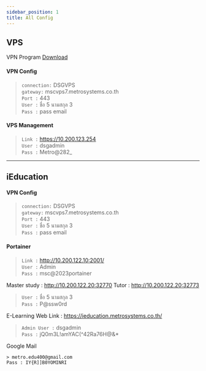 ```yaml
---
sidebar_position: 1
title: All Config
---
```


## VPS

VPN Program [Download](https://www.leagsoft.com/doc/article/103197.html)

#### VPN Config

> `connection:` DSGVPS <br/> `gateway:` mscvps7.metrosystems.co.th <br/> `Port :` 443 <br/> `User :` ชื่อ 5 นามสกุล 3 <br/>`Pass :` pass email

#### VPS Management

> `Link :` https://10.200.123.254 <br/> `User :` dsgadmin <br/>`Pass :` Metro@282\_

---

## iEducation

#### VPN Config

> `connection:` DSGVPS <br/> `gateway:` mscvps7.metrosystems.co.th <br/> `Port :` 443 <br/> `User :` ชื่อ 5 นามสกุล 3 <br/>`Pass :` pass email

#### Portainer

> `Link :` http://10.200.122.10:2001/ <br/> `User :` Admin <br/> `Pass :` msc@2023portainer

Master study : http://10.200.122.20:32770 Tutor : http://10.200.122.20:32773 <br/>

> `User :` ชื่อ 5 นามสกุล 3 <br/> `Pass :` P@ssw0rd

E-Learning Web Link : https://ieducation.metrosystems.co.th/

> `Admin User :` dsgadmin <br/> `Pass :` jQ0m3L!amYAC(^42Ra76H@&\*

Google Mail

```
> metro.edu400@gmail.com
Pass : IY{R]]B0YOMINRI
```
